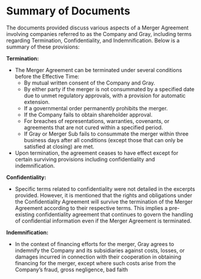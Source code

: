 # Summary of Documents

The documents provided discuss various aspects of a Merger Agreement involving companies referred to as the Company and Gray, including terms regarding Termination, Confidentiality, and Indemnification. Below is a summary of these provisions:

**Termination:**
- The Merger Agreement can be terminated under several conditions before the Effective Time:
  - By mutual written consent of the Company and Gray.
  - By either party if the merger is not consummated by a specified date due to unmet regulatory approvals, with a provision for automatic extension.
  - If a governmental order permanently prohibits the merger.
  - If the Company fails to obtain shareholder approval.
  - For breaches of representations, warranties, covenants, or agreements that are not cured within a specified period.
  - If Gray or Merger Sub fails to consummate the merger within three business days after all conditions (except those that can only be satisfied at closing) are met.
- Upon termination, the agreement ceases to have effect except for certain surviving provisions including confidentiality and indemnification.

**Confidentiality:**
- Specific terms related to confidentiality were not detailed in the excerpts provided. However, it is mentioned that the rights and obligations under the Confidentiality Agreement will survive the termination of the Merger Agreement according to their respective terms. This implies a pre-existing confidentiality agreement that continues to govern the handling of confidential information even if the Merger Agreement is terminated.

**Indemnification:**
- In the context of financing efforts for the merger, Gray agrees to indemnify the Company and its subsidiaries against costs, losses, or damages incurred in connection with their cooperation in obtaining financing for the merger, except where such costs arise from the Company’s fraud, gross negligence, bad faith
